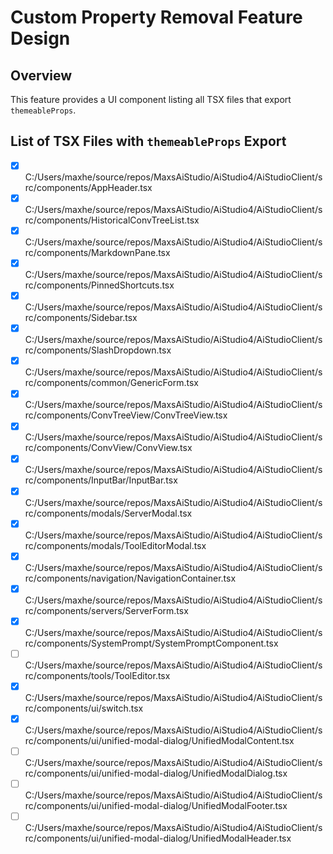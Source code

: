 ﻿# Custom Property Removal Feature Design

## Overview
This feature provides a UI component listing all TSX files that export `themeableProps`. 

## List of TSX Files with `themeableProps` Export

- [x] C:/Users/maxhe/source/repos/MaxsAiStudio/AiStudio4/AiStudioClient/src/components/AppHeader.tsx
- [x] C:/Users/maxhe/source/repos/MaxsAiStudio/AiStudio4/AiStudioClient/src/components/HistoricalConvTreeList.tsx
- [x] C:/Users/maxhe/source/repos/MaxsAiStudio/AiStudio4/AiStudioClient/src/components/MarkdownPane.tsx
- [x] C:/Users/maxhe/source/repos/MaxsAiStudio/AiStudio4/AiStudioClient/src/components/PinnedShortcuts.tsx
- [x] C:/Users/maxhe/source/repos/MaxsAiStudio/AiStudio4/AiStudioClient/src/components/Sidebar.tsx
- [x] C:/Users/maxhe/source/repos/MaxsAiStudio/AiStudio4/AiStudioClient/src/components/SlashDropdown.tsx
- [x] C:/Users/maxhe/source/repos/MaxsAiStudio/AiStudio4/AiStudioClient/src/components/common/GenericForm.tsx
- [x] C:/Users/maxhe/source/repos/MaxsAiStudio/AiStudio4/AiStudioClient/src/components/ConvTreeView/ConvTreeView.tsx
- [x] C:/Users/maxhe/source/repos/MaxsAiStudio/AiStudio4/AiStudioClient/src/components/ConvView/ConvView.tsx
- [x] C:/Users/maxhe/source/repos/MaxsAiStudio/AiStudio4/AiStudioClient/src/components/InputBar/InputBar.tsx
- [x] C:/Users/maxhe/source/repos/MaxsAiStudio/AiStudio4/AiStudioClient/src/components/modals/ServerModal.tsx
- [x] C:/Users/maxhe/source/repos/MaxsAiStudio/AiStudio4/AiStudioClient/src/components/modals/ToolEditorModal.tsx
- [x] C:/Users/maxhe/source/repos/MaxsAiStudio/AiStudio4/AiStudioClient/src/components/navigation/NavigationContainer.tsx
- [x] C:/Users/maxhe/source/repos/MaxsAiStudio/AiStudio4/AiStudioClient/src/components/servers/ServerForm.tsx
- [x] C:/Users/maxhe/source/repos/MaxsAiStudio/AiStudio4/AiStudioClient/src/components/SystemPrompt/SystemPromptComponent.tsx
- [ ] C:/Users/maxhe/source/repos/MaxsAiStudio/AiStudio4/AiStudioClient/src/components/tools/ToolEditor.tsx
- [x] C:/Users/maxhe/source/repos/MaxsAiStudio/AiStudio4/AiStudioClient/src/components/ui/switch.tsx
- [x] C:/Users/maxhe/source/repos/MaxsAiStudio/AiStudio4/AiStudioClient/src/components/ui/unified-modal-dialog/UnifiedModalContent.tsx
- [ ] C:/Users/maxhe/source/repos/MaxsAiStudio/AiStudio4/AiStudioClient/src/components/ui/unified-modal-dialog/UnifiedModalDialog.tsx
- [ ] C:/Users/maxhe/source/repos/MaxsAiStudio/AiStudio4/AiStudioClient/src/components/ui/unified-modal-dialog/UnifiedModalFooter.tsx
- [ ] C:/Users/maxhe/source/repos/MaxsAiStudio/AiStudio4/AiStudioClient/src/components/ui/unified-modal-dialog/UnifiedModalHeader.tsx